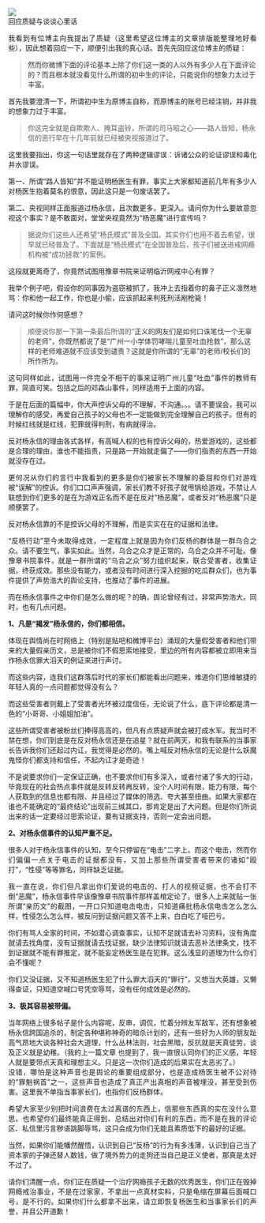 <div class="preface"><img src="https://www.iaders.com/wp-content/uploads/2020/07/7bd00-006XnhpCgy1gh2m4jekwzj304w02rmxv.jpg"></div>
<div class="preface">回应质疑与谈谈心里话</div>
<p><span id="more-9242"></span></p>
<div class="WB_editor_iframe_new">
<p align="justify">​​我看到有位博主向我提出了质疑（这里希望这位博主的文章排版能整理地好看些），因此想着回应一下，顺便引出我的真心话。首先先回应这位博主的质疑：</p>
<blockquote><p><span style="color: #333333;">然而你微博下面的评论基本上除了你们这一类的人以外有多少人在下面评论的？而且根本就没看见什么所谓的初中生的评论，只能说你的想象力太过于丰富。<br />
</span></p></blockquote>
<p align="justify">首先我要澄清一下，所谓初中生为原博主自称，而原博主的账号已经注销，并非我的想象力过于丰富。</p>
<blockquote><p>你这完全就是自欺欺人、掩耳盗铃，所谓的司马昭之心——路人皆知，杨永信的恶行早在十几年前就已经被央视报道过了。</p></blockquote>
<p align="justify">这里我要指出，你这一句话里就存在了两种逻辑谬误：诉诸公众的论证谬误和毒化井水谬误。</p>
<p align="justify">第一、所谓“路人皆知”并不能证明杨医生有罪，事实上大家都知道前几年有多少人对杨医生抱着莫名的恨意，因此这只是一句废话罢了。</p>
<p align="justify">第二、央视同样正面报道过杨永信，且次数更多，更深入。请问你为什么要故意忽视这个事实？是不敢面对，堂堂央视竟然为“杨恶魔”进行宣传吗？</p>
<blockquote><p>据说你们这些人还希望“杨氏模式”普及全国。其实你们也用不着去希望，很早就已经普及了。下面就是“杨氏模式”在全国普及后，孩子们被送进戒网瘾机构被“成功拯救”的案例。</p></blockquote>
<p align="justify">这段就更离奇了，你竟然试图用豫章书院来证明临沂网戒中心有罪？</p>
<p align="justify">我举个例子吧，假设你的同事因为盗窃被抓了，我冲上去指着你的鼻子正义凛然地骂：你和他一起工作，你也是小偷，应该抓起来判死刑活剐枪毙！</p>
<p align="justify">请问这时候你作何感想？</p>
<blockquote><p>顺便说你那一下第一条最后所谓的“<span style="color: #333333;">正义的网友们是如何口诛笔伐一个无辜的老师”，你既然都说了是“广州一小学体罚哮喘儿童至吐血抢救”，那么这样的老师难道就不应该受到谴责？这就是你所谓的“无辜”的老师/校长们的所作所为。</span></p></blockquote>
<p align="justify">这句同样如此，试图用一件完全不相干的事来证明广州儿童“吐血”事件的教师有罪，简直可笑。包括之后的邓森山事件，同样适用于上面的内容。</p>
<p align="justify">于是在后面的篇幅中，你大声控诉父母的不理解，不沟通。。。请不要误会，我可以理解你的感受，再爱自己孩子的父母也不一定能做到完全理解自己的孩子。但有的时候红线就是红线，犯罪就得判刑，有病就得治。</p>
<p align="justify">反对杨永信的理由各式各样，有高喊人权的也有控诉父母的，热爱游戏的，这些都是合理的理由，谁也不能指责，只是路一开始就走偏了——你们指责的东西一开始就没存在过。</p>
<p align="justify">更何况从你们的言行中我看到的更多是你们被家长不理解的委屈和你们对游戏被“误解”的控诉。你们口口声声强调，家长们教不好孩子就甩锅给游戏，不禁让人联想到你们更多的是在为游戏正名而不是在反对“杨恶魔”，或者反对“杨恶魔”只是顺便罢了。</p>
<p align="justify">反对杨永信靠的不是控诉父母的不理解，而是实实在在的证据和法律。</p>
<p align="justify">“反杨行动”至今未取得成效，一定程度上就是因为你们反杨的群体是一群乌合之众。请不要生气，事实如此。当然，乌合之众才是正常的，乌合之众并不可耻。像豫章书院事件，就是一群所谓的“乌合之众”努力组织起来，联合受害者，收集证据，终获成效。那些没有能力，或者没有时间进行深入挖掘的吃瓜群众们，也为事件提供了声势浩大的舆论支持，也推动了事件的进展。</p>
<p align="justify">而在杨永信事件之中你们是怎么做的呢？的确，舆论曾经有过，非常声势浩大。同时，也有几点问题。</p>
<p align="justify"><b>1、凡是“揭发”杨永信的，你们都相信。</b></p>
<p align="justify">体现在舆情尚在时网络上（特别是贴吧和微博平台）涌现的大量假受害者和他们带来的大量假亲历文，总是被你们不假思索地接受，里边的所有内容都被立即用来当作杨永信罪大滔天的例证来进行声讨。</p>
<p align="justify">而这些内容，连我们这群落后时代的家长们都能看出问题来，难道你们思维敏捷的年轻人真的一点问题都觉得没有么？</p>
<p align="justify">而这些受害者则戴上了受害者光环被过度信任，无论说了什么，底下评论都是清一色的“小哥哥、小姐姐加油”。</p>
<p align="justify">这些所谓受害者被粉丝们捧得高高的，但凡有点质疑声就会被打成水军。我当时不禁在想，你们到底是在反对杨永信还是在追星？就在前两天，和我有联系的当事家长告诉我你们还起过内讧，我觉得是必然的。嘴上喊反对杨永信的无论是什么妖魔鬼怪你们都支持和信任，不起内讧才是奇迹！</p>
<p align="justify">不是说要求你们一定保证正确，也不要求你们有多深入，或者付诸了多大的行动，毕竟现在的社会热点事件就是反转反转再反转，没个人时间有限，能力有限，每个人获取到的信息也都有限、并且经过了媒体的筛选、夸大甚至扭曲。如果大家都在谁也不能确定的“最终结论”出现前三缄其口，那肯定是出了大问题。但是你们所说出来的话一定要经过思索论证，要有证据支持，否则一定会出问题。</p>
<p align="justify"><b>2、对杨永信事件的认知严重不足。</b></p>
<p align="justify">很多人对于杨永信事件的认知，至今只停留在“电击”二字上。而这个电击，然而你们偏偏一点关于电击的证据都没有，又加上那些所谓受害者带来的诸如“殴打”，“性侵”等等罪名，同样缺乏证据。</p>
<p align="justify">我一直在说，你们但凡拿出你们爱说的电击的、打人的视频证据，也不会打不倒“恶魔”，杨永信事件早该像豫章书院事件那样盖棺定论了。很多人上来就贴一张所谓“亲历文”的截图，一开口只知道电击电击，只知道痛批杨永信电击怎么怎么样，性侵怎么怎么样，被反问到证据问题又答不上来，白白吃了哑巴亏。</p>
<p align="justify">你们有骂人全家的时间，不如潜心调查事实，认知不足就请去补习资料，没有角度就请去找角度，没有证据就请去找证据，缺少法律知识就请去恶补法律条文，找不到证据就不能有罪推定，就不能妄定杨医生是在犯罪。这么浅显的道理为什么你们会不懂呢？</p>
<p align="justify">你们又没证据，又不知道杨医生犯了什么罪大滔天的“罪行”，又想当大英雄，又懒得查证，只知道空喊口号凭空辱骂，没有任何成效是必然的。</p>
<p align="justify"><b>3、极其容易被带偏。</b></p>
<p align="justify">当年网络上很多帖子是什么内容呢，反串，调侃，忙着分辨友军敌军，还有想象被杨永信跨国追杀的，制定各种堪称神奇的暗杀计划的，还有一些好为人师的朋友趾高气昂地大谈各种社会大道理，什么丛林法则，社会黑暗，反抗就是天真徒劳，谈及正义就是幼稚。（我的上一篇文章 也提到了，我一直很认同你们的正义感，年轻人就是要带点天真和理想主义。只是这一次你们造成的后果实在太恶劣了。）<br />
没错，哪怕是这种声音也是舆论的重要组成部分，也是造成杨医生被不公对待的“罪魁祸首”之一，这些声音也造成了真正产出真相的声音被埋没，甚至受到伤害。这里我不单指当事家长们，也指你们反杨群体。</p>
<p align="justify">希望大家至少别把时间浪费在太过离谱的东西上，信那些东西真的实在没什么意思。也希望你们最终能真正得到、总结出对你们有利的东西，而不是在我的评论区、私信里污言秽语跳脚辱骂，这只会成为你们无能且素质低下的最好的证据。</p>
<p align="justify">当然，如果你们能幡然醒悟，认识到自己“反杨”的行为有多浅薄，认识到自己当了资本家的子弹还替人数钱，做了境外势力的走狗还当自己是正义使者，那真是太好不过了。</p>
<p align="justify">请你们清醒一点，你们正在质疑一个治疗网瘾孩子无数的优秀医生，你们正在毁掉网瘾戒治事业，不是在过家家，不拿出一点真材实料，只是龟缩在屏幕后面喊口号，是不行的。如果你们什么都拿不出来，请立即恢复杨医生和当事家长们的声誉，并且公开道歉！</p>